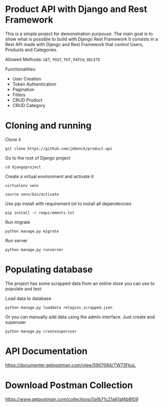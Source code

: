 # Product API with Django and Rest Framework
This is a simple project for demonstration purpouse. The main goal is to show what is possible to build with Django Rest Framework
It consists in a Rest API made with Django and Rest Framework that control Users, Products and Categories.

Allowed Methods: ``GET``, ``POST``, ``PUT``, ``PATCH``, ``DELETE``

Functionalities:
* User Creation
* Token Authentication
* Pagination
* Filters
* CRUD Product
* CRUD Category

# Cloning and running

Clone it

```git clone https://github.com/jmbenck/product-api```


Go to the root of Django project

```cd djangoproject```

Create a virtual environment and activate it

```virtualenv venv```

```source venv/bin/activate```

Use pip install with requirement.txt to install all dependencies

```pip install -r requirements.txt```

Run migrate

```python manage.py migrate```

Run server

```python manage.py runserver```

# Populating database

The project has some scrapped data from an online store you can use to populate and test:

Load data to database

```python manage.py loaddata relogios_scrapped.json```

Or you can manually add data using the admin interface. Just create and superuser

```python manage.py createsuperuser```

# API Documentation
https://documenter.getpostman.com/view/5907064/TW73FkuL

# Download Postman Collection
https://www.getpostman.com/collections/0a1b71c21a61af4b8f09
